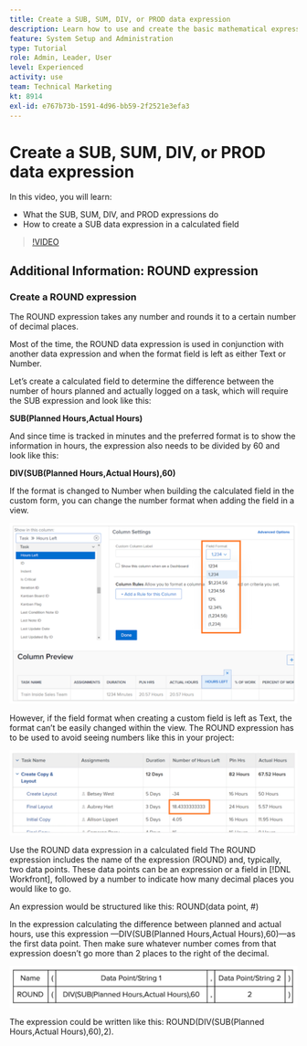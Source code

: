 ```yaml
---
title: Create a SUB, SUM, DIV, or PROD data expression
description: Learn how to use and create the basic mathematical expressions in the a calculated field in Adobe [!DNL Workfront].
feature: System Setup and Administration
type: Tutorial
role: Admin, Leader, User
level: Experienced
activity: use
team: Technical Marketing
kt: 8914
exl-id: e767b73b-1591-4d96-bb59-2f2521e3efa3
---
```

# Create a SUB, SUM, DIV, or PROD data expression

In this video, you will learn:

* What the SUB, SUM, DIV, and PROD expressions do
* How to create a SUB data expression in a calculated field

>[!VIDEO](https://video.tv.adobe.com/v/335177/?quality=12)

## Additional Information: ROUND expression

### Create a ROUND expression

The ROUND expression takes any number and rounds it to a certain number of decimal places. 

Most of the time, the ROUND data expression is used in conjunction with another data expression and when the format field is left as either Text or Number.

Let’s create a calculated field to determine the difference between the number of hours planned and actually logged on a task, which will require the SUB expression and look like this: 

**SUB(Planned Hours,Actual Hours)**

And since time is tracked in minutes and the preferred format is to show the information in hours, the expression also needs to be divided by 60 and look like this:

**DIV(SUB(Planned Hours,Actual Hours),60)**

If the format is changed to Number when building the calculated field in the custom form, you can change the number format when adding the field in a view.

![Workload balancer with utilization report](assets/round01.png)

However, if the field format when creating a custom field is left as Text, the format can’t be easily changed within the view. The ROUND expression has to be used to avoid seeing numbers like this in your project:

![Workload balancer with utilization report](assets/round02.png)

Use the ROUND data expression in a calculated field
The ROUND expression includes the name of the expression (ROUND) and, typically, two data points. These data points can be an expression or a field in [!DNL Workfront], followed by a number to indicate how many decimal places you would like to go.

An expression would be structured like this: ROUND(data point, #)

In the expression calculating the difference between planned and actual hours, use this expression —DIV(SUB(Planned Hours,Actual Hours),60)—as the first data point. Then make sure whatever number comes from that expression doesn’t go more than 2 places to the right of the decimal. 

![Workload balancer with utilization report](assets/round03.png)

The expression could be written like this: ROUND(DIV(SUB(Planned Hours,Actual Hours),60),2).
